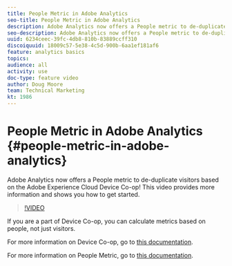 ```yaml
---
title: People Metric in Adobe Analytics
seo-title: People Metric in Adobe Analytics
description: Adobe Analytics now offers a People metric to de-duplicate visitors based on the Adobe Experience Cloud Device Co-op! This video provides more information and shows you how to get started.
seo-description: Adobe Analytics now offers a People metric to de-duplicate visitors based on the Adobe Experience Cloud Device Co-op! This video provides more information and shows you how to get started.
uuid: 6234ceec-39fc-4db8-810b-83889ccff310
discoiquuid: 18009c57-5e38-4c5d-900b-6aa1ef181af6
feature: analytics basics
topics: 
audience: all
activity: use
doc-type: feature video
author: Doug Moore
team: Technical Marketing
kt: 1986
---
```


# People Metric in Adobe Analytics {#people-metric-in-adobe-analytics}

Adobe Analytics now offers a People metric to de-duplicate visitors based on the Adobe Experience Cloud Device Co-op! This video provides more information and shows you how to get started.

>[!VIDEO](https://video.tv.adobe.com/v/24037/?quality=12)

If you are a part of Device Co-op, you can calculate metrics based on people, not just visitors.

For more information on Device Co-op, go to [this documentation](https://marketing.adobe.com/resources/help/en_US/mcdc/).

For more information on People Metric, go to [this documentation](https://marketing.adobe.com/resources/help/en_US/mcdc/mcdc-people.html).
